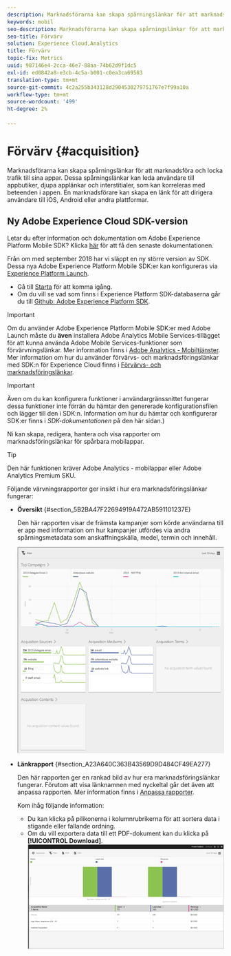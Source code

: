 ```yaml
---
description: Marknadsförarna kan skapa spårningslänkar för att marknadsföra och locka trafik till sina appar. Dessa spårningslänkar kan leda användare till appbutiker, djupa applänkar och interstitialer, som kan korreleras med beteenden i appen. En marknadsförare kan skapa en länk för att dirigera användare till iOS, Android eller andra plattformar.
keywords: mobil
seo-description: Marknadsförarna kan skapa spårningslänkar för att marknadsföra och locka trafik till sina appar. Dessa spårningslänkar kan leda användare till appbutiker, djupa applänkar och interstitialer, som kan korreleras med beteenden i appen. En marknadsförare kan skapa en länk för att dirigera användare till iOS, Android eller andra plattformar.
seo-title: Förvärv
solution: Experience Cloud,Analytics
title: Förvärv
topic-fix: Metrics
uuid: 987146e4-2cca-46e7-88aa-74b62d9f1dc5
exl-id: ed0842a8-e3cb-4c5a-b001-c0ea3ca69583
translation-type: tm+mt
source-git-commit: 4c2a255b343128d2904530279751767e7f99a10a
workflow-type: tm+mt
source-wordcount: '499'
ht-degree: 2%

---
```


# Förvärv {#acquisition}

Marknadsförarna kan skapa spårningslänkar för att marknadsföra och locka trafik till sina appar. Dessa spårningslänkar kan leda användare till appbutiker, djupa applänkar och interstitialer, som kan korreleras med beteenden i appen. En marknadsförare kan skapa en länk för att dirigera användare till iOS, Android eller andra plattformar.

## Ny Adobe Experience Cloud SDK-version

Letar du efter information och dokumentation om Adobe Experience Platform Mobile SDK? Klicka [här](https://aep-sdks.gitbook.io/docs/) för att få den senaste dokumentationen.

Från om med september 2018 har vi släppt en ny större version av SDK. Dessa nya Adobe Experience Platform Mobile SDK:er kan konfigureras via [Experience Platform Launch](https://www.adobe.com/experience-platform/launch.html).

* Gå till [Starta](https://launch.adobe.com/) för att komma igång.
* Om du vill se vad som finns i Experience Platform SDK-databaserna går du till [Github: Adobe Experience Platform SDK](https://github.com/Adobe-Marketing-Cloud/acp-sdks).

>[!IMPORTANT]
>
> Om du använder Adobe Experience Platform Mobile SDK:er med Adobe Launch måste du **även** installera Adobe Analytics Mobile Services-tillägget för att kunna använda Adobe Mobile Services-funktioner som förvärvningslänkar. Mer information finns i [Adobe Analytics - Mobiltjänster](https://aep-sdks.gitbook.io/docs/using-mobile-extensions/adobe-analytics-mobile-services). Mer information om hur du använder förvärvs- och marknadsföringslänkar med SDK:n för Experience Cloud finns i [Förvärvs- och marknadsföringslänkar](https://aep-sdks.gitbook.io/docs/using-mobile-extensions/adobe-analytics-mobile-services#acquisition-and-marketing-links).

>[!IMPORTANT]
>
>Även om du kan konfigurera funktioner i användargränssnittet fungerar dessa funktioner inte förrän du hämtar den genererade konfigurationsfilen och lägger till den i SDK:n. Information om hur du hämtar och konfigurerar SDK:er finns i *SDK-dokumentationen* på den här sidan.)

Ni kan skapa, redigera, hantera och visa rapporter om marknadsföringslänkar för spårbara mobilappar.

>[!TIP]
>
>Den här funktionen kräver Adobe Analytics - mobilappar eller Adobe Analytics Premium SKU.

Följande värvningsrapporter ger insikt i hur era marknadsföringslänkar fungerar:

* **Översikt** {#section_5B2BA47F22694919A472AB591101237E}

   Den här rapporten visar de främsta kampanjer som körde användarna till er app med information om hur kampanjer utfördes via andra spårningsmetadata som anskaffningskälla, medel, termin och innehåll.

   ![](assets/acquisition_overview.png)

* **Länkrapport** {#section_A23A640C363B43569D9D484CF49EA277}

   Den här rapporten ger en rankad bild av hur era marknadsföringslänkar fungerar. Förutom att visa länknamnen med nyckeltal går det även att anpassa rapporten. Mer information finns i [Anpassa rapporter](/help/using/usage/reports-customize/t-reports-customize.md).

   Kom ihåg följande information:

   * Du kan klicka på pilikonerna i kolumnrubrikerna för att sortera data i stigande eller fallande ordning.
   * Om du vill exportera data till ett PDF-dokument kan du klicka på **[!UICONTROL Download]**.
   ![](assets/acquisition_name.png)

